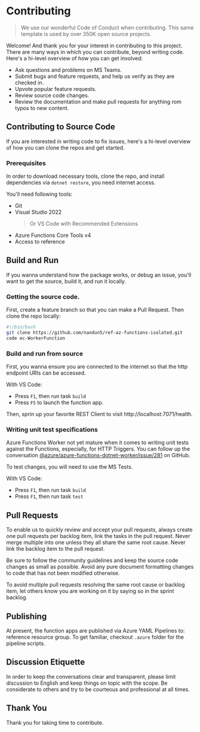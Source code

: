 # Contributing
> We use our wonderful Code of Conduct when contributing. This same template is used by over 350K open source projects.

Welcome! And thank you for your interest in contributing to this project. There are many ways in which you can contribute, beyond writing code. Here's a hi-level overview of how you can get involved:

- Ask questions and problems on MS Teams.
- Submit bugs and feature requests, and help us verify as they are checked in.
- Upvote popular feature requests.
- Review source code changes.
- Review the documentation and make pull requests for anything rom typos to new content.

## Contributing to Source Code
If you are interested in writing code to fix issues, here's a hi-level overview of how you can clone the repos and get started.

### Prerequisites
In order to download necessary tools, clone the repo, and install dependencies via `dotnet restore`, you need internet access.

You'll need following tools:
- Git
- Visual Studio 2022
  > Or VS Code with Recommended Extensions
- Azure Functions Core Tools v4
- Access to reference

## Build and Run
If you wanna understand how the package works, or debug an issue, you'll want to get the source, build it, and run it locally.

### Getting the source code.
First, create a feature branch so that you can make a Pull Request. Then clone the repo locally:

```bash
#!/bin/bash
git clone https://github.com/nandun5/ref-az-functions-isolated.git
code ec-WorkerFunction
```

### Build and run from source
First, you wanna ensure you are connected to the internet so that the http endpoint URIs can be accessed.

With VS Code:
- Press `F1`, then run task `build`
- Press `F5` to launch the function app.

Then, sprin up your favorite REST Client to visit http://localhost:7071/health.

### Writing unit test specifications

Azure Functions Worker not yet mature when it comes to writing unit tests against the Functions, especially, for HTTP Triggers. You can follow up the conversation [@azure/azure-functions-dotnet-worker/issue/281](https://github.com/Azure/azure-functions-dotnet-worker/issues/281) on GitHub.

To test changes, you will need to use the MS Tests.

With VS Code:
- Press `F1`, then run task `build`
- Press `F1`, then run task `test`

## Pull Requests
To enable us to quickly review and accept your pull requests, always create one pull requests per backlog item, link the tasks in the pull request. Never merge multiple into one unless they all share the same root cause. Never link the backlog item to the pull request.

Be sure to follow the community guidelines and keep the source code changes as small as possible. Avoid any pure document formatting changes to code that has not been modified otherwise.

To avoid multiple pull requests resolving the same root cause or backlog item, let others know you are working on it by saying so in the sprint backlog.

## Publishing
At present, the function apps are published via Azure YAML Pipelines to: reference resource group. To get familiar, checkout `.azure` folder for the pipeline scripts.

## Discussion Etiquette
In order to keep the conversations clear and transparent, please limit discussion to English and keep things on topic with the scope. Be considerate to others and try to be courteous and professional at all times.

## Thank You
Thank you for taking time to contribute.